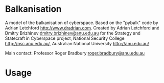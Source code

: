 # Balkanisation

A model of the balkanisation of cyberspace.
Based on the "pybalk" code by Adrian Letchford <http://www.dradrian.com>.
Created by Adrian Letchford and Dmitry Brizhinev <dmitry.brizhinev@anu.edu.au> for the Strategy and Statecraft in Cyberspace project,
National Security College <http://nsc.anu.edu.au/>, Australian National University <http://anu.edu.au/>

Main contact: Professor Roger Bradbury <roger.bradbury@anu.edu.au>

# Usage
